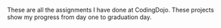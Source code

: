 These are all the assignments I have done at CodingDojo. These projects show my progress from day one to graduation day.